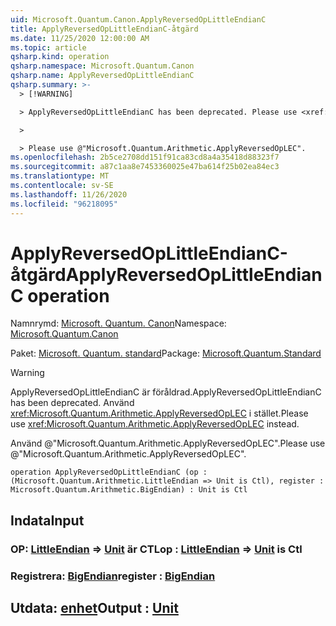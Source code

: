```yaml
---
uid: Microsoft.Quantum.Canon.ApplyReversedOpLittleEndianC
title: ApplyReversedOpLittleEndianC-åtgärd
ms.date: 11/25/2020 12:00:00 AM
ms.topic: article
qsharp.kind: operation
qsharp.namespace: Microsoft.Quantum.Canon
qsharp.name: ApplyReversedOpLittleEndianC
qsharp.summary: >-
  > [!WARNING]

  > ApplyReversedOpLittleEndianC has been deprecated. Please use <xref:Microsoft.Quantum.Arithmetic.ApplyReversedOpLEC> instead.

  >

  > Please use @"Microsoft.Quantum.Arithmetic.ApplyReversedOpLEC".
ms.openlocfilehash: 2b5ce2708dd151f91ca83cd8a4a35418d88323f7
ms.sourcegitcommit: a87c1aa8e7453360025e47ba614f25b02ea84ec3
ms.translationtype: MT
ms.contentlocale: sv-SE
ms.lasthandoff: 11/26/2020
ms.locfileid: "96218095"
---
```

# <a name="applyreversedoplittleendianc-operation"></a><span data-ttu-id="82157-102">ApplyReversedOpLittleEndianC-åtgärd</span><span class="sxs-lookup"><span data-stu-id="82157-102">ApplyReversedOpLittleEndianC operation</span></span>

<span data-ttu-id="82157-103">Namnrymd: [Microsoft. Quantum. Canon](xref:Microsoft.Quantum.Canon)</span><span class="sxs-lookup"><span data-stu-id="82157-103">Namespace: [Microsoft.Quantum.Canon](xref:Microsoft.Quantum.Canon)</span></span>

<span data-ttu-id="82157-104">Paket: [Microsoft. Quantum. standard](https://nuget.org/packages/Microsoft.Quantum.Standard)</span><span class="sxs-lookup"><span data-stu-id="82157-104">Package: [Microsoft.Quantum.Standard](https://nuget.org/packages/Microsoft.Quantum.Standard)</span></span>


> [!WARNING]
> <span data-ttu-id="82157-105">ApplyReversedOpLittleEndianC är föråldrad.</span><span class="sxs-lookup"><span data-stu-id="82157-105">ApplyReversedOpLittleEndianC has been deprecated.</span></span> <span data-ttu-id="82157-106">Använd <xref:Microsoft.Quantum.Arithmetic.ApplyReversedOpLEC> i stället.</span><span class="sxs-lookup"><span data-stu-id="82157-106">Please use <xref:Microsoft.Quantum.Arithmetic.ApplyReversedOpLEC> instead.</span></span>
>
> <span data-ttu-id="82157-107">Använd @"Microsoft.Quantum.Arithmetic.ApplyReversedOpLEC".</span><span class="sxs-lookup"><span data-stu-id="82157-107">Please use @"Microsoft.Quantum.Arithmetic.ApplyReversedOpLEC".</span></span>



```qsharp
operation ApplyReversedOpLittleEndianC (op : (Microsoft.Quantum.Arithmetic.LittleEndian => Unit is Ctl), register : Microsoft.Quantum.Arithmetic.BigEndian) : Unit is Ctl
```


## <a name="input"></a><span data-ttu-id="82157-108">Indata</span><span class="sxs-lookup"><span data-stu-id="82157-108">Input</span></span>

### <a name="op--littleendian--unit--is-ctl"></a><span data-ttu-id="82157-109">OP: [LittleEndian](xref:Microsoft.Quantum.Arithmetic.LittleEndian) => [Unit](xref:microsoft.quantum.lang-ref.unit)  är CTL</span><span class="sxs-lookup"><span data-stu-id="82157-109">op : [LittleEndian](xref:Microsoft.Quantum.Arithmetic.LittleEndian) => [Unit](xref:microsoft.quantum.lang-ref.unit)  is Ctl</span></span>




### <a name="register--bigendian"></a><span data-ttu-id="82157-110">Registrera: [BigEndian](xref:Microsoft.Quantum.Arithmetic.BigEndian)</span><span class="sxs-lookup"><span data-stu-id="82157-110">register : [BigEndian](xref:Microsoft.Quantum.Arithmetic.BigEndian)</span></span>





## <a name="output--unit"></a><span data-ttu-id="82157-111">Utdata: [enhet](xref:microsoft.quantum.lang-ref.unit)</span><span class="sxs-lookup"><span data-stu-id="82157-111">Output : [Unit](xref:microsoft.quantum.lang-ref.unit)</span></span>


